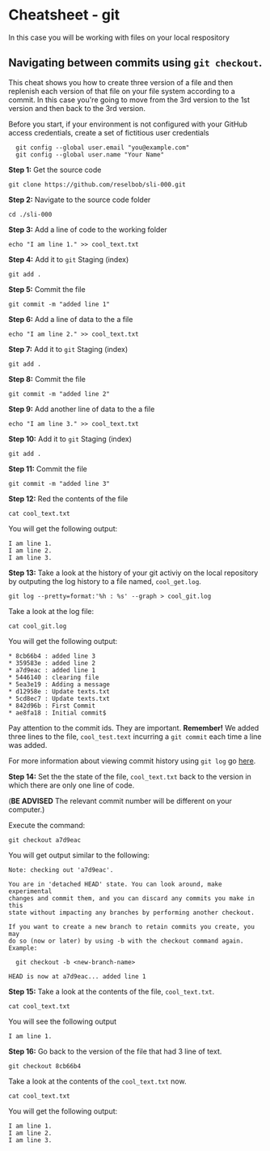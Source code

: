 # Cheatsheet - git

In this case you will be working with files on your local respository

## Navigating between commits using `git checkout`.

This cheat shows you how to create three version of a file and then replenish each version of that file on your file system according to a commit. In this case you're going to move from the 3rd version to the 1st version and then back to the 3rd version.

Before you start, if your environment is not configured with your GitHub access credentials, create a set of fictitious user credentials

```
  git config --global user.email "you@example.com"
  git config --global user.name "Your Name"
```

**Step 1:**  Get the source code

`git clone https://github.com/reselbob/sli-000.git`

**Step 2:** Navigate to the source code folder

`cd ./sli-000`

**Step 3:** Add a line of code to the working folder


```
echo "I am line 1." >> cool_text.txt
```
**Step 4:** Add it to `git` Staging (index)

`git add .`


**Step 5:** Commit the file

`git commit -m "added line 1"`


**Step 6:** Add a line of data to the a file

```
echo "I am line 2." >> cool_text.txt
```

**Step 7:** Add it to `git` Staging (index)

`git add .`

**Step 8:** Commit the file

`git commit -m "added line 2"`

**Step 9:** Add another line of data to the a file

```
echo "I am line 3." >> cool_text.txt
```

**Step 10:** Add it to `git` Staging (index)

`git add .`

**Step 11:** Commit the file

`git commit -m "added line 3"`

**Step 12:** Red the contents of the file

`cat cool_text.txt`

You will get the following output:

```
I am line 1.
I am line 2.
I am line 3.
```

**Step 13:** Take a look at the history of your git activiy on the local repository by outputing the log history to a file named, `cool_get.log`.

`git log --pretty=format:'%h : %s' --graph > cool_git.log`

Take a look at the log file:

`cat cool_git.log`

You will get the following output:

```
* 8cb66b4 : added line 3
* 359583e : added line 2
* a7d9eac : added line 1
* 5446140 : clearing file
* 5ea3e19 : Adding a message
* d12958e : Update texts.txt
* 5cd8ec7 : Update texts.txt
* 842d96b : First Commit
* ae8fa18 : Initial commit$
```
Pay attention to the commit ids. They are important. **Remember!** We added three lines to the file, `cool_test.text` incurring a `git commit` each time a line was added.

For more information about viewing commit history using `git log` go [here](https://git-scm.com/book/en/v2/Git-Basics-Viewing-the-Commit-History).

**Step 14:** Set the the state of the file, `cool_text.txt` back to the version in which there are only one line of code.

(**BE ADVISED** The relevant commit number will be different on your computer.)

Execute the command:

`git checkout a7d9eac`

You will get output similar to the following:

```
Note: checking out 'a7d9eac'.

You are in 'detached HEAD' state. You can look around, make experimental
changes and commit them, and you can discard any commits you make in this
state without impacting any branches by performing another checkout.

If you want to create a new branch to retain commits you create, you may
do so (now or later) by using -b with the checkout command again. Example:

  git checkout -b <new-branch-name>

HEAD is now at a7d9eac... added line 1
```

**Step 15:** Take a look at the contents of the file, `cool_text.txt`.

`cat cool_text.txt`

You will see the following output

`I am line 1.`

**Step 16:** Go back to the version of the file that had 3 line of text.

`git checkout 8cb66b4`

Take a look at the contents of the `cool_text.txt` now.

`cat cool_text.txt`

You will get the following output:

```
I am line 1.
I am line 2.
I am line 3.
```




